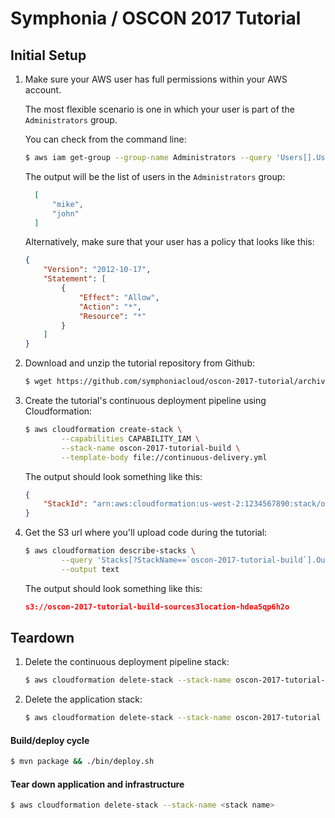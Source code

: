 # Symphonia / OSCON 2017 Tutorial

## Initial Setup

1. Make sure your AWS user has full permissions within your AWS account.

    The most flexible scenario is one in which your user is part of the `Administrators` group. 
    
    You can check from the command line:
    ```bash
    $ aws iam get-group --group-name Administrators --query 'Users[].UserName'
    ```
    The output will be the list of users in the `Administrators` group:
    ```json
      [
          "mike", 
          "john"
      ]
    ```
    Alternatively, make sure that your user has a policy that looks like this:
    ```json
    {
        "Version": "2012-10-17",
        "Statement": [
            {
                "Effect": "Allow",
                "Action": "*",
                "Resource": "*"
            }
        ]
    }
    ```
    
1. Download and unzip the tutorial repository from Github:

    ```bash
    $ wget https://github.com/symphoniacloud/oscon-2017-tutorial/archive/master.zip
    ```
    
1. Create the tutorial's continuous deployment pipeline using Cloudformation:
    ```bash
    $ aws cloudformation create-stack \
            --capabilities CAPABILITY_IAM \
            --stack-name oscon-2017-tutorial-build \
            --template-body file://continuous-delivery.yml
    ```
   The output should look something like this:
    ```json
    {
        "StackId": "arn:aws:cloudformation:us-west-2:1234567890:stack/oscon-2017-tutorial-build/7972b720-2f5b-11e7-bd3d-503acbd4dcfd"
    }
    ```
    
1. Get the S3 url where you'll upload code during the tutorial:
    ```bash
    $ aws cloudformation describe-stacks \
            --query 'Stacks[?StackName==`oscon-2017-tutorial-build`].Outputs[0][?OutputKey==`SourceS3Bucket`].OutputValue' \
            --output text
    ```
    The output should look something like this:
    ```json
    s3://oscon-2017-tutorial-build-sources3location-hdea5qp6h2o
    ```

## Teardown

1. Delete the continuous deployment pipeline stack:
    ```bash
    $ aws cloudformation delete-stack --stack-name oscon-2017-tutorial-build
    ```

1. Delete the application stack:
    ```bash
    $ aws cloudformation delete-stack --stack-name oscon-2017-tutorial
    ```

#### Build/deploy cycle

```bash
$ mvn package && ./bin/deploy.sh
```

#### Tear down application and infrastructure

```bash
$ aws cloudformation delete-stack --stack-name <stack name>

```
